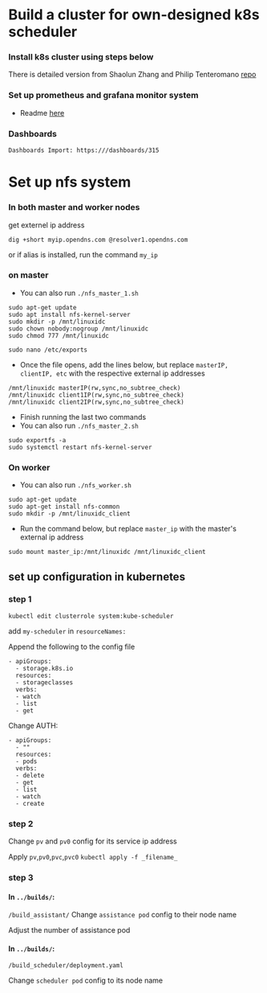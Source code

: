 # Build a cluster for own-designed k8s scheduler

### Install k8s cluster using steps below
There is detailed version from Shaolun Zhang and Philip Tenteromano
[repo](https://github.com/ptenteromano/summer)

### Set up prometheus and grafana monitor system
- Readme [here](https://github.com/ptenteromano/progress-based-k8s-scheduler/blob/master/pgmonitor/README.md)

### Dashboards
```
Dashboards Import: https:///dashboards/315
```

# Set up nfs system

### In both master and worker nodes
get externel ip address
```
dig +short myip.opendns.com @resolver1.opendns.com
```
or if alias is installed, run the command `my_ip`

### on master
- You can also run `./nfs_master_1.sh`
```
sudo apt-get update
sudo apt install nfs-kernel-server
sudo mkdir -p /mnt/linuxidc
sudo chown nobody:nogroup /mnt/linuxidc
sudo chmod 777 /mnt/linuxidc

sudo nano /etc/exports
```

- Once the file opens, add the lines below, but replace `masterIP, clientIP, etc` with the respective external ip addresses

```
/mnt/linuxidc masterIP(rw,sync,no_subtree_check)
/mnt/linuxidc client1IP(rw,sync,no_subtree_check)
/mnt/linuxidc client2IP(rw,sync,no_subtree_check)
```

- Finish running the last two commands
- You can also run `./nfs_master_2.sh`

```
sudo exportfs -a
sudo systemctl restart nfs-kernel-server
```

### On worker
- You can also run `./nfs_worker.sh`
```
sudo apt-get update
sudo apt-get install nfs-common
sudo mkdir -p /mnt/linuxidc_client
```

- Run the command below, but replace `master_ip` with the master's external ip address
```
sudo mount master_ip:/mnt/linuxidc /mnt/linuxidc_client
```

## set up configuration in kubernetes

### step 1

```
kubectl edit clusterrole system:kube-scheduler
```

add `my-scheduler` in `resourceNames:`


Append the following to the config file
```
- apiGroups:
  - storage.k8s.io
  resources:
  - storageclasses
  verbs:
  - watch
  - list
  - get
```
Change AUTH:
```
- apiGroups:
  - ""
  resources:
  - pods
  verbs:
  - delete
  - get
  - list
  - watch
  - create
```

### step 2

Change `pv` and `pv0` config for its service ip address

Apply `pv`,`pv0`,`pvc`,`pvc0`
`kubectl apply -f _filename_`

### step 3

#### In `../builds/`:
`/build_assistant/`
Change `assistance pod` config to their node name

Adjust the number of assistance pod

#### In `../builds/`:
`/build_scheduler/deployment.yaml`

Change `scheduler pod` config to its node name

